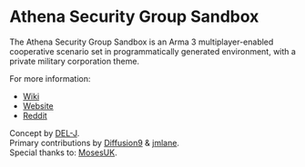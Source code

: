 # Athena Security Group Sandbox

The Athena Security Group Sandbox is an Arma 3 multiplayer-enabled cooperative scenario set in programmatically generated environment, with a private military corporation theme. 

For more information:
- [Wiki]  
- [Website]  
- [Reddit]  

Concept by [DEL-J].  
Primary contributions by [Diffusion9] & [jmlane].  
Special thanks to: [MosesUK].  

[Wiki]: https://github.com/AthenaSecurityGroup/Sandbox.Altis/wiki
[Website]: http://www.athenasecuritygroup.com
[Reddit]: http://www.reddit.com/r/athenasecuritygroup
[DEL-J]: https://github.com/DEL-J
[Diffusion9]: https://github.com/Diffusion9
[jmlane]: https://github.com/jmlane
[MosesUK]: https://github.com/MosesUK
